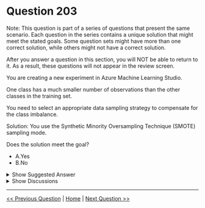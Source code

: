 # Question 203

Note: This question is part of a series of questions that present the same scenario. Each question in the series contains a unique solution that might meet the stated goals. Some question sets might have more than one correct solution, while others might not have a correct solution.

After you answer a question in this section, you will NOT be able to return to it. As a result, these questions will not appear in the review screen.

You are creating a new experiment in Azure Machine Learning Studio.

One class has a much smaller number of observations than the other classes in the training set.

You need to select an appropriate data sampling strategy to compensate for the class imbalance.

Solution: You use the Synthetic Minority Oversampling Technique (SMOTE) sampling mode.

Does the solution meet the goal?

* A.Yes
* B.No

<details>
  <summary>Show Suggested Answer</summary>

  <strong>A</strong><br>

</details>

<details>
  <summary>Show Discussions</summary>

<blockquote><p><strong>krishna1818</strong> <code>(Fri 29 Nov 2024 11:17)</code> - <em>Upvotes: 2</em></p><p>Yes we can use Synthetic minority oversampling technique</p></blockquote>
<blockquote><p><strong>HotDurian</strong> <code>(Fri 21 Jun 2024 08:43)</code> - <em>Upvotes: 2</em></p><p>Use SMOTE when the class that you want to analyze is underrepresented.
https://learn.microsoft.com/en-us/azure/machine-learning/component-reference/smote</p></blockquote>
<blockquote><p><strong>synapse</strong> <code>(Thu 14 Sep 2023 04:29)</code> - <em>Upvotes: 1</em></p><p>A correct</p></blockquote>
<blockquote><p><strong>santoshpandit</strong> <code>(Fri 23 Dec 2022 04:17)</code> - <em>Upvotes: 4</em></p><p>correct</p></blockquote>

</details>

---

[<< Previous Question](question_202.md) | [Home](/index.md) | [Next Question >>](question_204.md)
